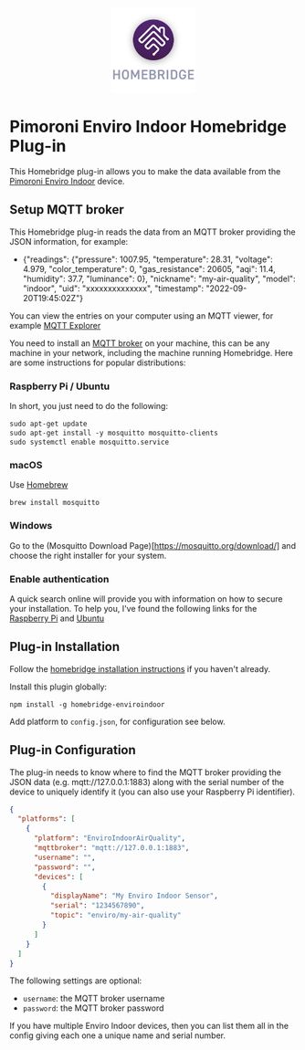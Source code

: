 
<p align="center">

<img src="https://github.com/homebridge/branding/raw/master/logos/homebridge-wordmark-logo-vertical.png" width="150">

</p>


# Pimoroni Enviro Indoor Homebridge Plug-in

This Homebridge plug-in allows you to make the data available from the [Pimoroni Enviro Indoor](https://learn.pimoroni.com/article/getting-started-with-enviro) device.

## Setup MQTT broker

This Homebridge plug-in reads the data from an MQTT broker providing the JSON information, for example:

* {"readings": {"pressure": 1007.95, "temperature": 28.31, "voltage": 4.979, "color_temperature": 0, "gas_resistance": 20605, "aqi": 11.4, "humidity": 37.7, "luminance": 0}, "nickname": "my-air-quality", "model": "indoor", "uid": "xxxxxxxxxxxxxx", "timestamp": "2022-09-20T19:45:02Z"}

You can view the entries on your computer using an MQTT viewer, for example [MQTT Explorer](http://mqtt-explorer.com/)

You need to install an [MQTT broker](http://mosquitto.org/) on your machine, this can be any machine in your network, including the machine running Homebridge. Here are some instructions for popular distributions:

### Raspberry Pi / Ubuntu

In short, you just need to do the following:

    sudo apt-get update
    sudo apt-get install -y mosquitto mosquitto-clients
    sudo systemctl enable mosquitto.service

### macOS

Use [Homebrew](https://brew.sh/)

    brew install mosquitto

### Windows

Go to the (Mosquitto Download Page)[https://mosquitto.org/download/] and choose the right installer for your system.

### Enable authentication

A quick search online will provide you with information on how to secure your installation. To help you, I've found the following links for the 
[Raspberry Pi](https://randomnerdtutorials.com/how-to-install-mosquitto-broker-on-raspberry-pi/) and [Ubuntu](https://www.vultr.com/docs/install-mosquitto-mqtt-broker-on-ubuntu-20-04-server/)

## Plug-in Installation

Follow the [homebridge installation instructions](https://www.npmjs.com/package/homebridge) if you haven't already.

Install this plugin globally:

    npm install -g homebridge-enviroindoor

Add platform to `config.json`, for configuration see below.

## Plug-in Configuration

The plug-in needs to know where to find the MQTT broker providing the JSON data (e.g. mqtt://127.0.0.1:1883) along with the serial number of the device to uniquely identify it (you can also use your Raspberry Pi identifier).

```json
{
  "platforms": [
    {
      "platform": "EnviroIndoorAirQuality",
      "mqttbroker": "mqtt://127.0.0.1:1883",
      "username": "",
      "password": "",
      "devices": [
        {
          "displayName": "My Enviro Indoor Sensor",
          "serial": "1234567890",
          "topic": "enviro/my-air-quality"
        }
      ]
    }
  ]
}

```

The following settings are optional:

- `username`: the MQTT broker username
- `password`: the MQTT broker password

If you have multiple Enviro Indoor devices, then you can list them all in the config giving each one a unique name and serial number.